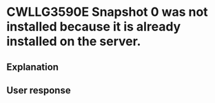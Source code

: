 # CWLLG3590E Snapshot 0 was not installed because it is already installed on the server.

## Explanation

## User response